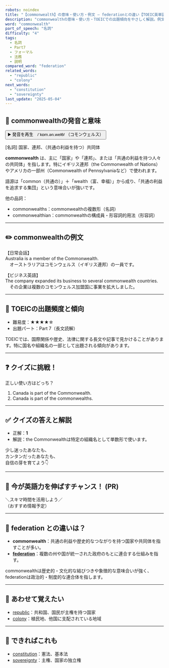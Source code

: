 ```yaml
---
robots: noindex
title: "【commonwealth】の意味・使い方・例文 ― federationとの違い【TOEIC英単語】"
description: "commonwealthの意味・使い方・TOEICでの出題傾向をやさしく解説。例文・クイズ付きでfederationとの違いもわかりやすく学べます。"
word: "commonwealth"
part_of_speech: "名詞"
difficulty: "4"
tags:
  - 名詞
  - Part7
  - フォーマル
  - 法務
  - 説明
compared_word: "federation"
related_words:
  - "republic"
  - "colony"
next_words:
  - "constitution"
  - "sovereignty"
last_update: "2025-05-04"
---
```


## 🔰 commonwealthの発音と意味

<button class="play-audio" onclick="playTTS('commonwealth')">
  <span class="play-audio-main">
    ▶️ 発音を再生　/ˈkɒm.ən.welθ/
  </span>
  <span class="play-audio-sub">
    （コモンウェルス）
  </span>
</button>

[名詞] 国家、連邦、（共通の利益を持つ）共同体

**commonwealth** は、主に「国家」や「連邦」、または「共通の利益を持つ人々の共同体」を指します。特にイギリス連邦（the Commonwealth of Nations）やアメリカの一部州（Commonwealth of Pennsylvaniaなど）で使われます。

語源は「common（共通の）」＋「wealth（富、幸福）」から成り、「共通の利益を追求する集団」という意味合いが強いです。

他の品詞：  
- commonwealths：commonwealthの複数形（名詞）
- commonwealthian：commonwealthの構成員・形容詞的用法（形容詞）

---

## ✏️ commonwealthの例文

【日常会話】  
Australia is a member of the Commonwealth.  
　オーストラリアはコモンウェルス（イギリス連邦）の一員です。

【ビジネス英語】  
The company expanded its business to several commonwealth countries.  
　その企業は複数のコモンウェルス加盟国に事業を拡大しました。

---

## 🎯 TOEICの出題頻度と傾向

- 難易度：★★★★☆
- 出題パート：Part 7（長文読解）

TOEICでは、国際関係や歴史、法律に関する長文や記事で見かけることがあります。特に国名や組織名の一部として出題される傾向があります。

---

## ❓ クイズに挑戦！

正しい使い方はどっち？

1. Canada is part of the Commonwealth.  
2. Canada is part of the commonwealths.

---

## ✅ クイズの答えと解説

- 正解：**1**
- 解説：the Commonwealthは特定の組織名として単数形で使います。

少し迷ったあなたも、  
カンタンだったあなたも、  
自信の芽を育てよう👇️

---

## 🚀 今が英語力を伸ばすチャンス！ (PR)

<div class="info-center">
＼スキマ時間を活用しよう／<br>  
（おすすめ情報予定）
</div>

---

## 🤔  federation との違いは？

- **commonwealth**：共通の利益や歴史的なつながりを持つ国家や共同体を指すことが多い。
- **[federation](/federation)**：複数の州や国が統一された政府のもとに連合する仕組みを指す。

commonwealthは歴史的・文化的な結びつきや象徴的な意味合いが強く、federationは政治的・制度的な連合体を指します。

---

## 🧩 あわせて覚えたい

- [republic](/republic)：共和国、国民が主権を持つ国家
- [colony](/colony)：植民地、他国に支配されている地域

---

## 📖 できればこれも

- [constitution](/constitution)：憲法、基本法
- [sovereignty](/sovereignty)：主権、国家の独立権

<!-- cvid: aid16_bid06 -->
